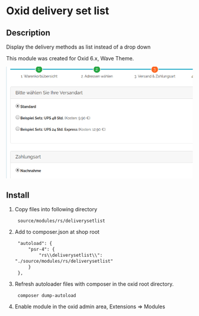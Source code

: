 # Oxid delivery set list

## Description 

Display the delivery methods as list instead of a drop down

This module was created for Oxid 6.x, Wave Theme.

![](shop1.png)

## Install

1. Copy files into following directory

        source/modules/rs/deliverysetlist
        
        
2. Add to composer.json at shop root
  
        "autoload": {
            "psr-4": {
                "rs\\deliverysetlist\\": "./source/modules/rs/deliverysetlist"
            }
        },

3. Refresh autoloader files with composer in the oxid root directory.

        composer dump-autoload
        
4. Enable module in the oxid admin area, Extensions => Modules
